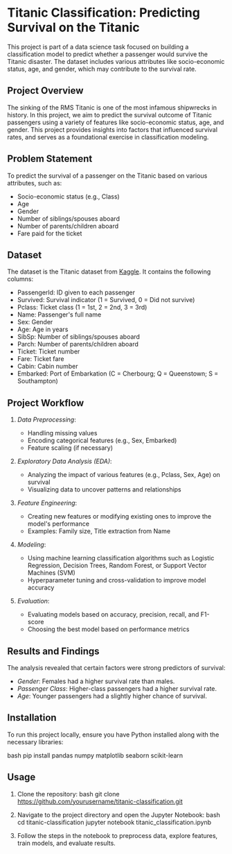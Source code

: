 # Titanic Classification: Predicting Survival on the Titanic

This project is part of a data science task focused on building a classification model to predict whether a passenger would survive the Titanic disaster. The dataset includes various attributes like socio-economic status, age, and gender, which may contribute to the survival rate.

## Project Overview

The sinking of the RMS Titanic is one of the most infamous shipwrecks in history. In this project, we aim to predict the survival outcome of Titanic passengers using a variety of features like socio-economic status, age, and gender. This project provides insights into factors that influenced survival rates, and serves as a foundational exercise in classification modeling.

## Problem Statement

To predict the survival of a passenger on the Titanic based on various attributes, such as:
- Socio-economic status (e.g., Class)
- Age
- Gender
- Number of siblings/spouses aboard
- Number of parents/children aboard
- Fare paid for the ticket

## Dataset

The dataset is the Titanic dataset from [Kaggle](https://www.kaggle.com/c/titanic/data). It contains the following columns:

- PassengerId: ID given to each passenger
- Survived: Survival indicator (1 = Survived, 0 = Did not survive)
- Pclass: Ticket class (1 = 1st, 2 = 2nd, 3 = 3rd)
- Name: Passenger's full name
- Sex: Gender
- Age: Age in years
- SibSp: Number of siblings/spouses aboard
- Parch: Number of parents/children aboard
- Ticket: Ticket number
- Fare: Ticket fare
- Cabin: Cabin number
- Embarked: Port of Embarkation (C = Cherbourg; Q = Queenstown; S = Southampton)

## Project Workflow

1. *Data Preprocessing*:
   - Handling missing values
   - Encoding categorical features (e.g., Sex, Embarked)
   - Feature scaling (if necessary)

2. *Exploratory Data Analysis (EDA)*:
   - Analyzing the impact of various features (e.g., Pclass, Sex, Age) on survival
   - Visualizing data to uncover patterns and relationships

3. *Feature Engineering*:
   - Creating new features or modifying existing ones to improve the model's performance
   - Examples: Family size, Title extraction from Name

4. *Modeling*:
   - Using machine learning classification algorithms such as Logistic Regression, Decision Trees, Random Forest, or Support Vector Machines (SVM)
   - Hyperparameter tuning and cross-validation to improve model accuracy

5. *Evaluation*:
   - Evaluating models based on accuracy, precision, recall, and F1-score
   - Choosing the best model based on performance metrics

## Results and Findings

The analysis revealed that certain factors were strong predictors of survival:
- *Gender*: Females had a higher survival rate than males.
- *Passenger Class*: Higher-class passengers had a higher survival rate.
- *Age*: Younger passengers had a slightly higher chance of survival.

## Installation

To run this project locally, ensure you have Python installed along with the necessary libraries:

bash
pip install pandas numpy matplotlib seaborn scikit-learn


## Usage

1. Clone the repository:
   bash
   git clone https://github.com/yourusername/titanic-classification.git
   
2. Navigate to the project directory and open the Jupyter Notebook:
   bash
   cd titanic-classification
   jupyter notebook titanic_classification.ipynb
   
3. Follow the steps in the notebook to preprocess data, explore features, train models, and evaluate results.
